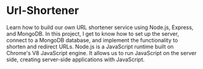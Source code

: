 # Url-Shortener
Learn how to build our own URL shortener service using Node.js, Express, and MongoDB. 
In this project,  I get to know how to set up the server, connect to a MongoDB database, and implement the functionality to shorten and redirect URLs.
Node.js is a JavaScript runtime built on Chrome's V8 JavaScript engine. It allows us  to run JavaScript on the server side, creating server-side applications with JavaScript.
